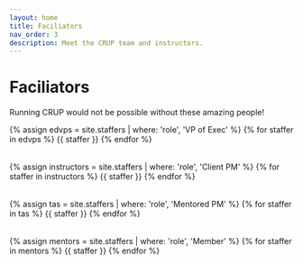```yaml
---
layout: home
title: Faciliators
nav_order: 3
description: Meet the CRUP team and instructors.
---
```


<style>
.role {
  display: flex;
  flex-wrap: wrap;
  margin-bottom: 2rem;
}

.staffer {
  display: flex;
  flex-basis: 90%;
  padding: 1rem;
  padding-right: 2rem;
  margin-bottom: 1rem;
  border: 1px solid #e1e4e8;
  border-radius: 8px;
  background-color: #ffffff;
  transition: box-shadow 0.2s ease;
}

.staffer:hover {
  box-shadow: 0 2px 8px rgba(0, 0, 0, 0.1);
}

.staffer-image {
  border-radius: 50%;
  height: 100px;
  width: 100px;
  margin-right: 1rem;
  object-fit: cover;
  flex-shrink: 0;
}

.staffer-name {
  margin: 0.25rem 0;
  font-size: 1.2rem;
  font-weight: 600;
  color: #24292e;
}

.staffer-name a {
  color: #0366d6;
  text-decoration: none;
}

.staffer-name a:hover {
  text-decoration: underline;
}

.staffer-role {
  font-weight: 500;
  color: #0366d6;
  margin: 0.25rem 0;
  font-size: 1rem;
}

.staffer p {
  margin: 0.25rem 0;
  line-height: 1.5;
}

/* Responsive design */
@media (max-width: 768px) {
  .staffer {
    flex-direction: column;
    text-align: center;
    padding: 1rem;
  }
  
  .staffer-image {
    margin-right: 0;
    margin-bottom: 1rem;
  }
  
  .role {
    flex-direction: column;
  }
  
  .staffer {
    flex-basis: 100%;
  }
}
</style>

# Faciliators

Running CRUP would not be possible without these amazing people!

<div class="role">
{% assign edvps = site.staffers | where: 'role', 'VP of Exec' %}
{% for staffer in edvps %}
{{ staffer }}
{% endfor %}
</div>

<div class="role">
{% assign instructors = site.staffers | where: 'role', 'Client PM' %}
{% for staffer in instructors %}
{{ staffer }}
{% endfor %}
</div>

<div class="role">
{% assign tas = site.staffers | where: 'role', 'Mentored PM' %}
{% for staffer in tas %}
{{ staffer }}
{% endfor %}
</div>

<div class="role">
{% assign mentors = site.staffers | where: 'role', 'Member' %}
{% for staffer in mentors %}
{{ staffer }}
{% endfor %}
</div>